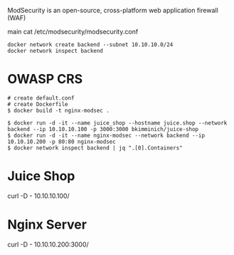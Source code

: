 ModSecurity is an open-source, cross-platform web application firewall (WAF)

main  cat /etc/modsecurity/modsecurity.conf

```
docker network create backend --subnet 10.10.10.0/24
docker network inspect backend
```

# OWASP CRS
```
# create default.conf
# create Dockerfile
$ docker build -t nginx-modsec .

$ docker run -d -it --name juice_shop --hostname juice.shop --network backend --ip 10.10.10.100 -p 3000:3000 bkimminich/juice-shop
$ docker run -d -it --name nginx-modsec --network backend --ip 10.10.10.200 -p 80:80 nginx-modsec
$ docker network inspect backend | jq ".[0].Containers"
```

# Juice Shop
curl -D - 10.10.10.100/
# Nginx Server
curl -D - 10.10.10.200:3000/
```